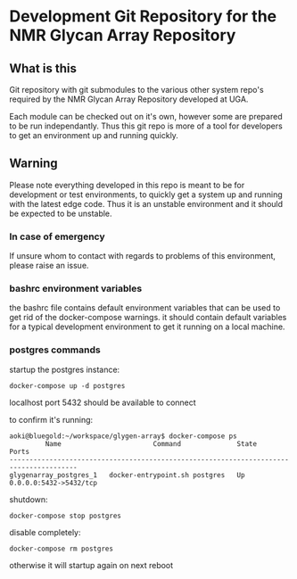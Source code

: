 # Development Git Repository for the NMR Glycan Array Repository

## What is this

Git repository with git submodules to the various other system repo's  required by the NMR Glycan Array Repository developed at UGA.

Each module can be checked out on it's own, however some are prepared to be run independantly.  Thus this git repo is more of a tool for developers to get an environment up and running quickly.

## Warning

Please note everything developed in this repo is meant to be for development or test environments, to quickly get a system up and running with the latest edge code.  Thus it is an unstable environment and it should be expected to be unstable.

### In case of emergency

If unsure whom to contact with regards to problems of this environment, please raise an issue.

### bashrc environment variables

the bashrc file contains default environment variables that can be used to get rid of the docker-compose warnings.  it should contain default variables for a typical development environment to get it running on a local machine.

### postgres commands

startup the postgres instance:
```
docker-compose up -d postgres
```

localhost port 5432 should be available to connect

to confirm it's running:

```
aoki@bluegold:~/workspace/glygen-array$ docker-compose ps
         Name                       Command              State           Ports         
---------------------------------------------------------------------------------------
glygenarray_postgres_1   docker-entrypoint.sh postgres   Up      0.0.0.0:5432->5432/tcp

```

shutdown:

```
docker-compose stop postgres
```

disable completely:

```
docker-compose rm postgres
```
otherwise it will startup again on next reboot
